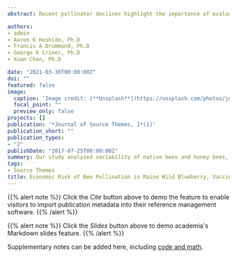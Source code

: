 ```yaml
---
abstract: Recent pollinator declines highlight the importance of evaluating economic risk of agricultural systems heavily dependent on rented honey bees or native pollinators. Our study analyzed variability of native bees and honey bees, and the risks these pose to profitability of Maine’s wild blueberry industry. We used cross-sectional data from organic, low-, medium-, and high-input wild blueberry producers in 1993, 1997–1998, 2005–2007, and from 2011 to 2015 (n= 162 fields). Data included native and honey bee densities (count/m2/min) and honey bee stocking densities (hives/ha). Blueberry fruit set, yield, and honey bee hive stocking density models were estimated. Fruit set is impacted about 1.6 times more by native bees than honey bees on a per bee basis. Fruit set significantly explained blueberry yield. Honey bee stocking density in fields predicted honey bee foraging densities. These three models were used in enterprise budgets for all four systems from on-farm surveys of 23 conventional and 12 organic producers (2012–2013). These budgets formed the basis of Monte Carlo simulations of production and profit. Stochastic dominance of net farm income (NFI) cumulative distribution functions revealed that if organic yields are high enough (2,345 kg/ha), organic systems are economically preferable to conventional systems. However, if organic yields are lower (724 kg/ha), it is riskier with higher variability of crop yield and NFI. Although medium-input systems are stochastically dominant with lower NFI variability compared with other conventional systems, the high-input system breaks even with the low-input system if honey bee hive rental prices triple in the future. [Click to see publication](https://academic.oup.com/jee/article/110/5/1980/4036106?login=true)

authors:
- admin
- Aaron K Hoshide, Ph.D
- Francis A Drummond, Ph.D
- George K Criner, Ph.D
- Xuan Chen, Ph.D

date: "2021-03-30T00:00:00Z"
doi: ""
featured: false
image:
  caption: 'Image credit: [**Unsplash**](https://unsplash.com/photos/jdD8gXaTZsc)'
  focal_point: ""
  preview_only: false
projects: []
publication: '*Journal of Source Themes, 1*(1)'
publication_short: ""
publication_types:
- "2"
publishDate: "2017-07-25T00:00:00Z"
summary: Our study analyzed variability of native bees and honey bees, and the risks these pose to profitability of Maine’s wild blueberry industry. Blueberry fruit set, yield, and honey bee hive stocking density models were estimated. These three models were used in enterprise budgets for all four systems from on-farm surveys of 23 conventional and 12 organic producers (2012–2013). These budgets formed the basis of Monte Carlo simulations of production and profit. Stochastic dominance of net farm income (NFI) cumulative distribution functions revealed that if organic yields are high enough (2,345 kg/ha), organic systems are economically preferable to conventional systems. However, if organic yields are lower (724 kg/ha), it is riskier with higher variability of crop yield and NFI. Although medium-input systems are stochastically dominant with lower NFI variability compared with other conventional systems, the high-input system breaks even with the low-input system if honey bee hive rental prices triple in the future.
tags:
- Source Themes
title: Economic Risk of Bee Pollination in Maine Wild Blueberry, Vaccinium angustifolium
---
```


{{% alert note %}}
Click the *Cite* button above to demo the feature to enable visitors to import publication metadata into their reference management software.
{{% /alert %}}

{{% alert note %}}
Click the *Slides* button above to demo academia's Markdown slides feature.
{{% /alert %}}

Supplementary notes can be added here, including [code and math](https://sourcethemes.com/academic/docs/writing-markdown-latex/).


